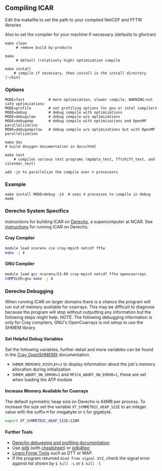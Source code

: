 ## Compiling ICAR

Edit the makefile to set the path to your compiled NetCDF and FFTW libraries

Also to set the compiler for your machine if necessary (defaults to gfortran)

    make clean
         # remove build by-products

    make
         # default (relatively high) optimization compile

    make install
        # compile if necessary, then install in the install directory [~/bin]

### Options
    MODE=fast           # more optimization, slower compile, WARNING:not safe optimizations
    MODE=profile        # set profiling options for gnu or intel compilers
    MODE=debug          # debug compile with optimizations
    MODE=debugslow      # debug compile w/o optimizations
    MODE=debugomp       # debug compile with optimizations and OpenMP parallelization
    MODE=debugompslow   # debug compile w/o optimizations but with OpenMP parallelization

    make doc
    # build doxygen documentation in docs/html

    make test
        # compiles various test programs (mpdata_test, fftshift_test, and calendar_test)

    add -jn to parallelize the compile over n processors

### Example
    make install MODE=debug -j4  # uses 4 processes to compile in debug mode


### Derecho System Specifics
Instructions for building ICAR on [Derecho](https://arc.ucar.edu/knowledge_base/74317833), a supercomputer at NCAR.
See [instructions](running/running.md#derecho-system-specifics) for running ICAR on Derecho.

#### Cray Compiler
``` bash
module load ncarenv cce cray-mpich netcdf fftw
make -j 4
```

#### GNU Compiler
``` bash
module load gcc ncarenv/23.09 cray-mpich netcdf fftw opencoarrays
COMPILER=gnu make -j 4
```


### Derecho Debugging
When running ICAR on larger domains there is a chance the program will run out of memory available for coarrays.
This may be difficult to diagnose because the program will stop without outputting any information but the following steps might help.
*NOTE*: The following debugging information is only for Cray compilers, GNU's OpenCoarrays is not setup to use the SHMEM library.

#### Set Helpful Debug Variables
Set the following variables, further detail and more variables can be found in the [Cray OpenSHMEMX](https://cray-openshmemx.readthedocs.io/en/latest/intro_shmem.html#cray-openshmemx-setup-and-running-specific-environment-variables) documentation.
* `SHMEM_MEMINFO_DISPLAY=1` to display information about the job's memory allocation during initialization
* `SHMEM_ABORT_ON_ERROR=1` and `MPICH_ABORT_ON_ERROR=1`, these are set when loading the ATP module

#### Increase Memory Available for Coarrays
The default symmetric heap size on Derecho is 64MB per process.
To increase the size set the variable `XT_SYMMETRIC_HEAP_SIZE` to an integer value with the suffix `M` for megabyte or `G` for gigabyte.
``` bash
export XT_SYMMETRIC_HEAP_SIZE=128M
```

#### Further Tools
* [Derecho debugging and profiling documentation](https://arc.ucar.edu/knowledge_base/149323810)
* Use [gdb](https://sourceware.org/gdb/current/onlinedocs/gdb) (with [cheatsheet](https://sourceware.org/gdb/current/onlinedocs/gdb)) or [gdb4hpc](https://cpe.ext.hpe.com/docs/debugging-tools/gdb4hpc.1.html)
* [Linaro Forge Tools](https://docs.linaroforge.com/23.0/html/forge/index.html) such as DTT or MAP.
* If the program returned `died from signal XYZ`, check the signal error against list shown by `$ kill -L` or `$ kill -l`

<!-- NOTE: removing Intel compiler information until tested more -->
<!-- #### Intel Compilers -->
<!--   - __Note__: currently the classic Intel compiler is recommended for production runs but testing `ifx` and reporting issues would be useful. -->
<!--   - __Note__: test `debugslow` mode is required for successful running and compilation, issue is being worked on. -->

<!-- ##### Classic -->
<!-- ``` bash -->
<!-- module load intel-classic ncarcompilers intel-mpi netcdf-mpi fftw-mpi -->
<!-- COMPILER=intel MODE=debugslow make -j 4 -->
<!-- ``` -->
<!-- ##### OneAPI -->
<!-- ``` bash -->
<!-- module load intel-oneapi ncarcompilers intel-mpi netcdf-mpi fftw-mpi -->
<!-- COMPILER=intel MODE=debugslow F90=ifx FC=ifx make -j 4 -->
<!-- ``` -->
